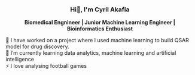 ### <p align="center"> Hi👋, I'm Cyril Akafia </p>

**<p align="center"> Biomedical Engnineer | Junior Machine Learning Engineer | Bioinformatics Enthusiast </p>** 

🔭 I have worked on a project where I used machine learning to build QSAR model for drug discovery. <br>
🌱 I’m currently learning data analytics, machine learning and artificial intelligence <br>
⚡ I love analysing football games <br>

<!--
**cyrilakafia/cyrilakafia** is a ✨ _special_ ✨ repository because its `README.md` (this file) appears on your GitHub profile.

Here are some ideas to get you started:

- 🔭 I’m currently working on ...
- 🌱 I’m currently learning ...
- 👯 I’m looking to collaborate on ...
- 🤔 I’m looking for help with ...
- 💬 Ask me about ...
- 📫 How to reach me: ...
- 😄 Pronouns: ...
- ⚡ Fun fact: ...
-->
